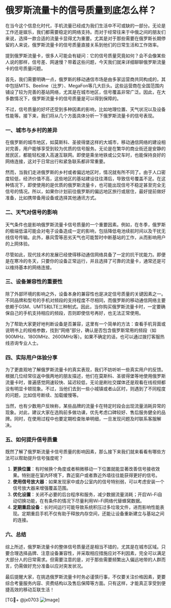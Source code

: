 # 俄罗斯流量卡的信号质量到底怎么样？

在当今这个信息化时代，手机流量已经成为我们生活中不可或缺的一部分。无论是工作还是娱乐，我们都需要稳定的网络支持。而对于经常往来于中俄之间的朋友们来说，选择一款合适的流量卡显得尤为重要。尤其是对于那些需要在俄罗斯长期停留的人来说，俄罗斯流量卡的信号质量直接关系到他们的日常生活和工作效率。

提到俄罗斯流量卡，很多人可能会有疑问：它的信号质量究竟如何？会不会像某些人说的那样，信号差、网速慢？带着这些问题，今天我们就来详细聊聊俄罗斯流量卡的信号质量问题。

首先，我们需要明确一点，俄罗斯的移动通信市场是由多家运营商共同构成的，其中包括MTS、Beeline（比罗）、MegaFon等几大巨头。这些运营商在全国范围内铺设了较为完善的基站网络，尤其是在城市地区，信号覆盖非常广泛。因此，在大多数情况下，俄罗斯流量卡的信号质量是可以得到保障的。

不过，信号质量的好坏还受到多种因素的影响，比如地理位置、天气状况以及设备性能等。接下来，我们将从几个方面具体分析一下俄罗斯流量卡的信号表现。

### 一、城市与乡村的差异

在俄罗斯的城市地区，如莫斯科、圣彼得堡这样的大城市，移动通信网络的建设相对完善，用户能够享受到较为优质的信号服务。无论是在繁华的商业街还是安静的居民区，都能轻松接入高速互联网。即使是乘坐地铁或公交车时，也能保持良好的网络连接，这对于日常出行和紧急联系都非常重要。

然而，当我们走进俄罗斯的乡村或者偏远地区时，情况就有所不同了。由于人口密度较低，经济价值不高，这些地区的基站建设往往滞后，导致信号覆盖不足。在这种情况下，即使使用的是优质的俄罗斯流量卡，也可能出现信号不稳定甚至完全无信号的情况。所以，如果你计划前往俄罗斯的偏远地区旅行或居住，最好提前做好准备，比如携带备用设备或选择其他通讯方式。

### 二、天气对信号的影响

天气条件也是影响俄罗斯流量卡信号质量的一个重要因素。例如，在冬季，俄罗斯的极端低温可能会对电子设备造成一定的影响，包括降低电池续航时间以及干扰无线信号传输。此外，暴风雪等恶劣天气也可能暂时中断基站的工作，从而影响用户的上网体验。

尽管如此，现代技术的发展已经使得移动通信网络具备了一定的抗干扰能力。即便是在寒冷的冬天，只要你的设备正常运行，并且选择了可靠的流量卡，通常还是可以维持基本的网络连接。

### 三、设备兼容性的重要性

除了外部环境的影响之外，设备本身的兼容性也是决定信号质量的关键因素之一。不同品牌和型号的手机对频段的支持程度不尽相同，而俄罗斯的移动通信网络主要依赖于GSM、UMTS和LTE三种制式。因此，当你购买俄罗斯流量卡时，一定要确保自己的手机支持相应的频段，否则即使信号再好，也无法正常使用。

为了帮助大家更好地判断设备是否兼容，这里有一个简单的方法：查看手机背面或说明书上的规格参数，找到“网络”部分，确认是否包含俄罗斯常用的频段（如900MHz、1800MHz、2600MHz等）。如果不确定的话，也可以通过拨打客服热线咨询专业人士。

### 四、实际用户体验分享

为了更直观地了解俄罗斯流量卡的真实表现，我们不妨听听一些真实用户的反馈。根据几位经常往返中俄两地的朋友描述，他们在莫斯科、圣彼得堡等地使用俄罗斯流量卡时，普遍感觉网速较快、延迟较低，无论是刷社交媒体还是观看在线视频都没有明显卡顿现象。不过，当他们去到一些小城镇或者山区时，则遇到了不同程度的问题，比如信号断续、加载缓慢等。

当然，也有少数用户反映称，某些品牌的流量卡在特定时段会出现流量消耗异常的现象。对此，建议大家在选购前多做功课，优先考虑口碑较好、售后服务健全的品牌。同时，在使用过程中也要定期检查账单明细，一旦发现问题及时联系客服解决。

### 五、如何提升信号质量

既然了解了俄罗斯流量卡信号质量的影响因素，那么接下来我们就来看看有哪些方法可以帮助提升信号强度呢？

1. **更换位置**：有时候换个角度或者稍微移动一下位置就能显著改善信号接收效果。特别是在室内环境下，靠近窗户或者靠近外墙往往能获得更好的信号。
2. **使用信号放大器**：如果发现家中或办公室内的信号特别弱，可以考虑安装一个信号放大器来增强覆盖范围。
3. **优化设置**：关闭不必要的后台程序和服务，减少数据流量消耗；开启Wi-Fi自动切换功能，在有条件的情况下尽量利用Wi-Fi网络代替蜂窝数据。
4. **定期重启设备**：长时间运行可能导致系统积压过多垃圾文件，进而影响性能表现。定期重启手机不仅有助于释放内存空间，还能让设备重新建立与基站之间的连接。

### 六、总结

综上所述，俄罗斯流量卡的整体信号质量还是相当不错的，尤其是在城市区域。只要合理选择品牌、注意设备兼容性，并采取相应措施应对不利因素，完全可以满足大部分人的日常需求。但需要注意的是，对于那些需要频繁出入偏远地带的人群而言，仍需做好充分准备以应对突发状况。

最后提醒大家，在挑选俄罗斯流量卡时务必谨慎行事，不仅要关注价格因素，更要综合考量服务内容、资费结构以及售后保障等方面。只有这样，才能真正享受到便捷高效的移动互联生活！

[TG💪+ @jx0703 ![Image](https://github.com/user-attachments/assets/dbca1d08-cadb-493c-b0ec-ad6f7a83f270)]